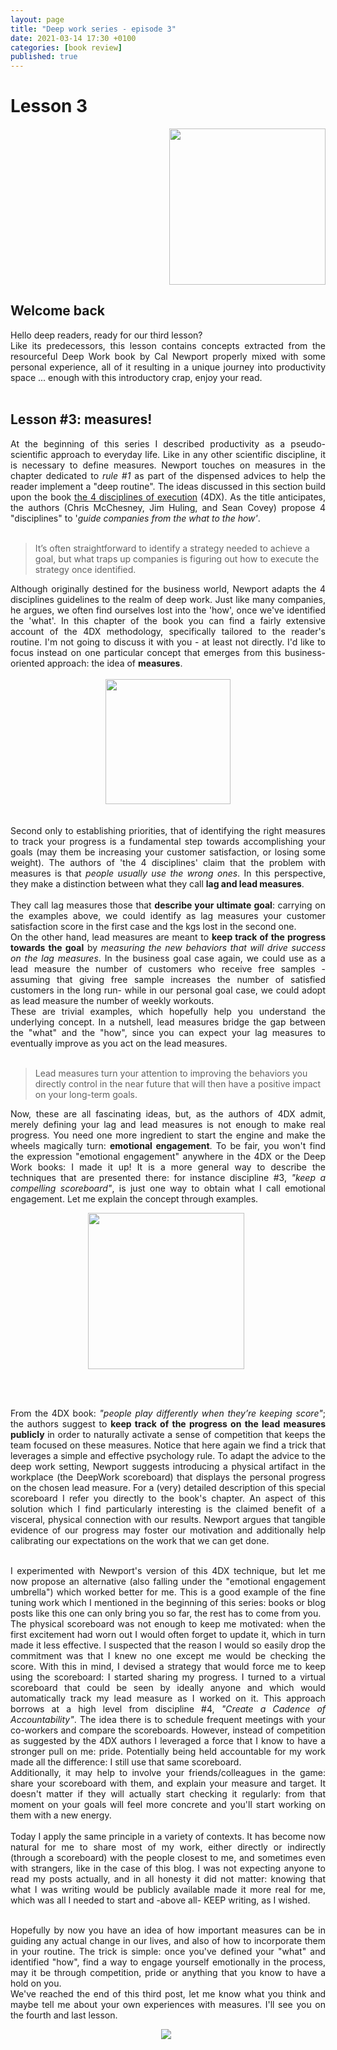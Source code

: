 ```yaml
---
layout: page
title: "Deep work series - episode 3"
date: 2021-03-14 17:30 +0100
categories: [book review]
published: true 
---
```

# Lesson 3

<div align="right">
<a href="https://www.amazon.co.uk/Deep-Work-Focused-Success-Distracted/dp/B01D0JE7KQ">
<img src="https://m.media-amazon.com/images/I/51EJRm2IHOL.jpg" width="250"/>
</a>
</div>

## Welcome back
<div align="justify">
Hello deep readers, ready for our third lesson?<br> 
Like its predecessors, this lesson contains concepts extracted from the resourceful Deep Work book by Cal Newport properly mixed with some personal experience, all of it resulting in a unique journey into productivity space ... enough with this introductory crap, enjoy your read. <br><br>

</div>


## Lesson #3: measures! 


<div align="justify">
At the beginning of this series I described productivity as a pseudo-scientific approach to everyday life. Like in any other scientific discipline, it is necessary to define measures. Newport touches on measures in the chapter dedicated to <i>rule #1</i> as part of the dispensed advices to help the reader implement a "deep routine". The ideas discussed in this section build upon the book <a href="https://www.franklincovey.com/the-4-disciplines.html">the 4 disciplines of execution</a> (4DX). As the title anticipates, the authors (Chris McChesney, Jim Huling, and Sean Covey) propose 4 "disciplines" to '<i>guide companies from the what to the how'</i>. <br><br>
</div> 


> It’s often straightforward to identify a strategy needed to achieve a goal, but what traps up companies is figuring out how to execute the strategy once identified. 

<div align="justify">
Although originally destined for the business world, Newport adapts the 4 disciplines guidelines to the realm of deep work. Just like many companies, he argues, we often find ourselves lost into the 'how', once we've identified the 'what'. In this chapter of the book you can find a fairly extensive account of the 4DX methodology, specifically tailored to the reader's routine. I'm not going to discuss it with you - at least not directly. I'd like to focus instead on one particular concept that emerges from this business-oriented approach: the idea of <b>measures</b>. <br>

<div align="center">
<img src="{{site.baseurl}}/assets/images/ruler.jpg" width="200" style="margin-right: 0px;margin-top: 17px;margin-bottom:17px;margin-left:0px;">
</div>

<br>
Second only to establishing priorities, that of identifying the right measures to track your progress is a fundamental step towards accomplishing your goals (may them be increasing your customer satisfaction, or losing some weight). The authors of 'the 4 disciplines' claim that the problem with measures is that <i>people usually use the wrong ones</i>. In this perspective, they make a distinction between what they call <b>lag and lead measures</b>. <br><br>
They call lag measures those that <b>describe your ultimate goal</b>: carrying on the examples above, we could identify as lag measures your customer satisfaction score in the first case and the kgs lost in the second one. 
<br>
On the other hand, lead measures are meant to <b>keep track of the progress towards the goal</b> by <i>measuring the new behaviors that will drive success on the lag measures</i>. In the business goal case again, we could use as a lead measure the number of customers who receive free samples -assuming that giving free sample increases the number of satisfied customers in the long run- while in our personal goal case, we could adopt as lead measure the number of weekly workouts. 
<br>
These are trivial examples, which hopefully help you understand the underlying concept. In a nutshell, lead measures bridge the gap between the "what" and the "how", since you can expect your lag measures to eventually improve as you act on the lead measures. <br><br>
</div>

> Lead measures turn your attention to improving the behaviors you directly control in the near future that will then have a positive impact on your long-term goals.


<div align="justify">

Now, these are all fascinating ideas, but, as the authors of 4DX admit, merely defining your lag and lead measures is not enough to make real progress. You need one more ingredient to start the engine and make the wheels magically turn: <b>emotional engagement</b>. To be fair, you won't find the expression "emotional engagement" anywhere in the 4DX or the Deep Work books: I made it up! It is a more general way to describe the techniques that are presented there: for instance discipline #3, <i>"keep a compelling scoreboard"</i>, is just one way to obtain what I call emotional engagement. Let me explain the concept through examples.
<!--I am first going to explain to you this scoreboard idea, and later I'll propose an alternative (also falling under the "emotional engagement umbrella") which worked better for me. This is a good example of the fine tuning work which I mentioned in the beginning of this series: books or blog posts like this one can only bring you so far, the rest has to come from you.--> 


<div align="center">
<img src="https://media.giphy.com/media/26xor3JbJDdUm7trq/giphy.gif" width="250" style="float: center;margin-right: 7px;margin-top: 0px;margin-btm:17px;">
</div>

<br> <br>

From the 4DX book: <i>"people play differently when they’re keeping score"</i>; the authors suggest to <b>keep track of the progress on the lead measures publicly</b> in order to naturally activate a sense of competition that keeps the team focused on these measures. Notice that here again we find a trick that leverages a simple and effective psychology rule. To adapt the advice to the deep work setting, Newport suggests introducing a physical artifact in the workplace (the DeepWork scoreboard) that displays the personal progress on the chosen lead measure. For a (very) detailed description of this special scoreboard I refer you directly to the book's chapter. An aspect of this solution which I find particularly interesting is the claimed benefit of a visceral, physical connection with our results. Newport argues that tangible evidence of our progress may foster our motivation and additionally help calibrating our expectations on the work that we can get done.<br><br>

I experimented with Newport's version of this 4DX technique, but let me now propose an alternative (also falling under the "emotional engagement umbrella") which worked better for me. This is a good example of the fine tuning work which I mentioned in the beginning of this series: books or blog posts like this one can only bring you so far, the rest has to come from you. <br>
The physical scoreboard was not enough to keep me motivated: when the first excitement had worn out I would often forget to update it, which in turn made it less effective. I suspected that the reason I would so easily drop the commitment was that I knew no one except me would be checking the score. With this in mind, I devised a strategy that would force me to keep using the scoreboard: I started sharing my progress. I turned to a virtual scoreboard that could be seen by ideally anyone and which would automatically track my lead measure as I worked on it. This approach borrows at a high level from discipline #4, <i>"Create a Cadence of Accountability"</i>. The idea there is to schedule frequent meetings with your co-workers and compare the scoreboards. However, instead of competition as suggested by the 4DX authors I leveraged a force that I know to have a stronger pull on me: pride. Potentially being held accountable for my work made all the difference: I still use that same scoreboard.<br>
Additionally, it may help to involve your friends/colleagues in the game: share your scoreboard with them, and explain your measure and target. It doesn't matter if they will actually start checking it regularly: from that moment on your goals will feel more concrete and you'll start working on them with a new energy.<br><br>
Today I apply the same principle in a variety of contexts. It has become now natural for me to share most of my work, either directly or indirectly (through a scoreboard) with the people closest to me, and sometimes even with strangers, like in the case of this blog. I was not expecting anyone to read my posts actually, and in all honesty it did not matter: knowing that what I was writing would be publicly available made it more real for me, which was all I needed to start and -above all- KEEP writing, as I wished. <br><br>

Hopefully by now you have an idea of how important measures can be in guiding any actual change in our lives, and also of how to incorporate them in your routine. The trick is simple: once you've defined your "what" and identified "how", find a way to engage yourself emotionally in the process, may it be through competition, pride or anything that you know to have a hold on you. <br>
We've reached the end of this third post, let me know what you think and maybe tell me about your own experiences with measures. I'll see you on the fourth and last lesson.

</div>
<div align="center">
<img src="https://media.giphy.com/media/aH8NW1eLKXS8g/giphy.gif" style="float: center;margin-right: 7px;margin-top: 0px;margin-btm:17px;">
</div>